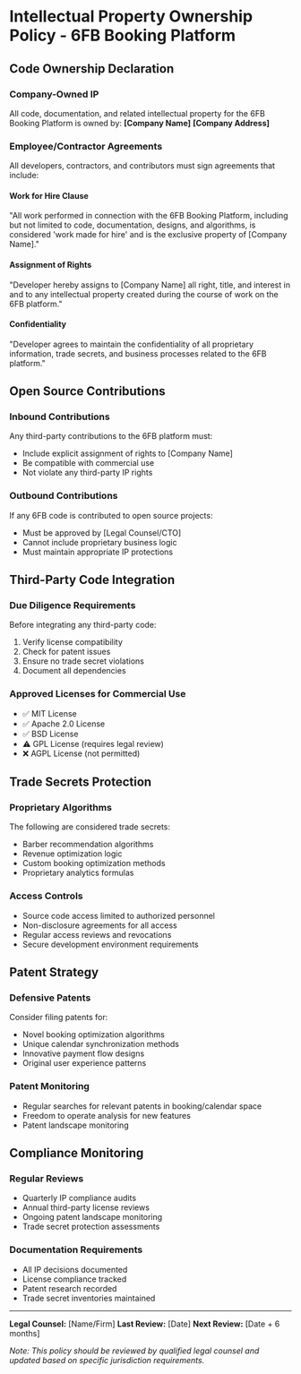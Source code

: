 # Intellectual Property Ownership Policy - 6FB Booking Platform

## Code Ownership Declaration

### Company-Owned IP
All code, documentation, and related intellectual property for the 6FB Booking Platform is owned by:
**[Company Name]**
**[Company Address]**

### Employee/Contractor Agreements
All developers, contractors, and contributors must sign agreements that include:

#### Work for Hire Clause
"All work performed in connection with the 6FB Booking Platform, including but not limited to code, documentation, designs, and algorithms, is considered 'work made for hire' and is the exclusive property of [Company Name]."

#### Assignment of Rights
"Developer hereby assigns to [Company Name] all right, title, and interest in and to any intellectual property created during the course of work on the 6FB platform."

#### Confidentiality
"Developer agrees to maintain the confidentiality of all proprietary information, trade secrets, and business processes related to the 6FB platform."

## Open Source Contributions

### Inbound Contributions
Any third-party contributions to the 6FB platform must:
- Include explicit assignment of rights to [Company Name]
- Be compatible with commercial use
- Not violate any third-party IP rights

### Outbound Contributions
If any 6FB code is contributed to open source projects:
- Must be approved by [Legal Counsel/CTO]
- Cannot include proprietary business logic
- Must maintain appropriate IP protections

## Third-Party Code Integration

### Due Diligence Requirements
Before integrating any third-party code:
1. Verify license compatibility
2. Check for patent issues
3. Ensure no trade secret violations
4. Document all dependencies

### Approved Licenses for Commercial Use
- ✅ MIT License
- ✅ Apache 2.0 License
- ✅ BSD License
- ⚠️ GPL License (requires legal review)
- ❌ AGPL License (not permitted)

## Trade Secrets Protection

### Proprietary Algorithms
The following are considered trade secrets:
- Barber recommendation algorithms
- Revenue optimization logic
- Custom booking optimization methods
- Proprietary analytics formulas

### Access Controls
- Source code access limited to authorized personnel
- Non-disclosure agreements for all access
- Regular access reviews and revocations
- Secure development environment requirements

## Patent Strategy

### Defensive Patents
Consider filing patents for:
- Novel booking optimization algorithms
- Unique calendar synchronization methods
- Innovative payment flow designs
- Original user experience patterns

### Patent Monitoring
- Regular searches for relevant patents in booking/calendar space
- Freedom to operate analysis for new features
- Patent landscape monitoring

## Compliance Monitoring

### Regular Reviews
- Quarterly IP compliance audits
- Annual third-party license reviews
- Ongoing patent landscape monitoring
- Trade secret protection assessments

### Documentation Requirements
- All IP decisions documented
- License compliance tracked
- Patent research recorded
- Trade secret inventories maintained

---

**Legal Counsel:** [Name/Firm]
**Last Review:** [Date]
**Next Review:** [Date + 6 months]

*Note: This policy should be reviewed by qualified legal counsel and updated based on specific jurisdiction requirements.*
